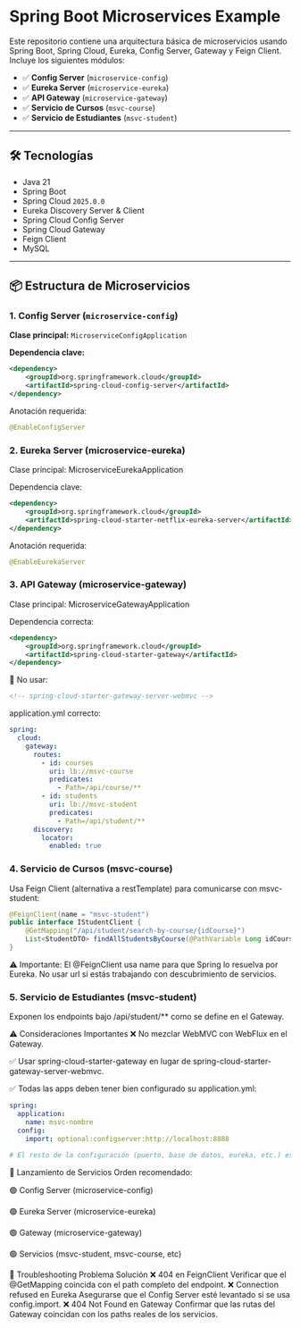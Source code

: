 # Spring Boot Microservices Example

Este repositorio contiene una arquitectura básica de microservicios usando Spring Boot, Spring Cloud, Eureka, Config Server, Gateway y Feign Client. Incluye los siguientes módulos:

- ✅ **Config Server** (`microservice-config`)
- ✅ **Eureka Server** (`microservice-eureka`)
- ✅ **API Gateway** (`microservice-gateway`)
- ✅ **Servicio de Cursos** (`msvc-course`)
- ✅ **Servicio de Estudiantes** (`msvc-student`)

---

## 🛠️ Tecnologías

- Java 21  
- Spring Boot  
- Spring Cloud `2025.0.0`  
- Eureka Discovery Server & Client  
- Spring Cloud Config Server  
- Spring Cloud Gateway  
- Feign Client  
- MySQL  

---

## 📦 Estructura de Microservicios

### 1. Config Server (`microservice-config`)
**Clase principal:** `MicroserviceConfigApplication`

**Dependencia clave:**
```xml
<dependency>
    <groupId>org.springframework.cloud</groupId>
    <artifactId>spring-cloud-config-server</artifactId>
</dependency>
```

Anotación requerida:
```java
@EnableConfigServer
```
### 2. Eureka Server (microservice-eureka)
Clase principal: MicroserviceEurekaApplication

Dependencia clave:
```xml
<dependency>
    <groupId>org.springframework.cloud</groupId>
    <artifactId>spring-cloud-starter-netflix-eureka-server</artifactId>
</dependency>
```
Anotación requerida:
```java
@EnableEurekaServer
```
### 3. API Gateway (microservice-gateway)
Clase principal: MicroserviceGatewayApplication

Dependencia correcta:
```xml
<dependency>
    <groupId>org.springframework.cloud</groupId>
    <artifactId>spring-cloud-starter-gateway</artifactId>
</dependency>
```
🚫 No usar:
```xml
<!-- spring-cloud-starter-gateway-server-webmvc -->
```
application.yml correcto:

```yaml
spring:
  cloud:
    gateway:
      routes:
        - id: courses
          uri: lb://msvc-course
          predicates:
            - Path=/api/course/**
        - id: students
          uri: lb://msvc-student
          predicates:
            - Path=/api/student/**
      discovery:
        locator:
          enabled: true
```
### 4. Servicio de Cursos (msvc-course)
Usa Feign Client (alternativa a restTemplate) para comunicarse con msvc-student:
```java
@FeignClient(name = "msvc-student")
public interface IStudentClient {
    @GetMapping("/api/student/search-by-course/{idCourse}")
    List<StudentDTO> findAllStudentsByCourse(@PathVariable Long idCourse);
}
```
⚠️ Importante: El @FeignClient usa name para que Spring lo resuelva por Eureka. No usar url si estás trabajando con descubrimiento de servicios.

### 5. Servicio de Estudiantes (msvc-student)
Exponen los endpoints bajo /api/student/** como se define en el Gateway.

⚠️ Consideraciones Importantes
❌ No mezclar WebMVC con WebFlux en el Gateway.

✅ Usar spring-cloud-starter-gateway en lugar de spring-cloud-starter-gateway-server-webmvc.

✅ Todas las apps deben tener bien configurado su application.yml:

```yaml
spring:
  application:
    name: msvc-nombre
  config:
    import: optional:configserver:http://localhost:8888

# El resto de la configuración (puerto, base de datos, eureka, etc.) está centralizada en el Config Server.
```
🚀 Lanzamiento de Servicios
Orden recomendado:

🟢 Config Server (microservice-config)

🟢 Eureka Server (microservice-eureka)

🟢 Gateway (microservice-gateway)

🟢 Servicios (msvc-student, msvc-course, etc)

🧩 Troubleshooting
Problema	Solución
❌ 404 en FeignClient	Verificar que el @GetMapping coincida con el path completo del endpoint.
❌ Connection refused en Eureka	Asegurarse que el Config Server esté levantado si se usa config.import.
❌ 404 Not Found en Gateway	Confirmar que las rutas del Gateway coincidan con los paths reales de los servicios.


